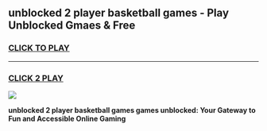 
## unblocked 2 player basketball games - Play Unblocked Gmaes & Free
<h3>
<a href="https://news.freeplayer.one?title=unblocked_2_player_basketball_games&ref=16F">CLICK TO PLAY</a></h3>
<hr>

<h3>
<a href="https://news.freeplayer.one?title=unblocked_2_player_basketball_games&ref=16F">CLICK 2 PLAY</a>
  
</h3>

<a href="https://news.freeplayer.one?title=unblocked_2_player_basketball_games&ref=16F/"><img src="https://clearcache.store/games.png"></a>


**unblocked 2 player basketball games games unblocked: Your Gateway to Fun and Accessible Online Gaming**
